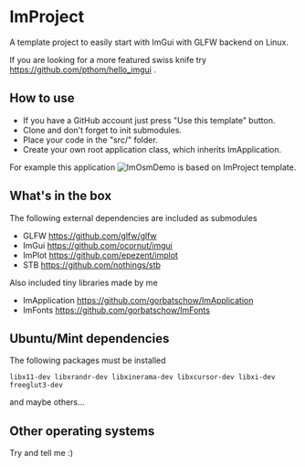 # ImProject

A template project to easily start with ImGui with GLFW backend on Linux.

If you are looking for a more featured swiss knife try https://github.com/pthom/hello_imgui .

## How to use
- If you have a GitHub account just press  "Use this template" button.
- Clone and don't forget to init submodules.
- Place your code in the "src/" folder.
- Create your own root application class, which inherits ImApplication.

For example this application ![ImOsmDemo](https://github.com/gorbatschow/ImOsmWidgetDemo) is based on ImProject template.

## What's in the box
The following external dependencies are included as submodules
- GLFW https://github.com/glfw/glfw
- ImGui https://github.com/ocornut/imgui
- ImPlot https://github.com/epezent/implot
- STB https://github.com/nothings/stb

Also included tiny libraries made by me
- ImApplication https://github.com/gorbatschow/ImApplication
- ImFonts https://github.com/gorbatschow/ImFonts
 
## Ubuntu/Mint dependencies
The following packages must be installed
```
libx11-dev libxrandr-dev libxinerama-dev libxcursor-dev libxi-dev freeglut3-dev
```
and maybe others...

## Other operating systems
Try and tell me :)
